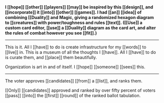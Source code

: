 **I [[hope]] [[other]] [[players]] [[may]] be inspired by this [[design]], and [[incorporate]] it [[into]] [[other]] [[games]]. I had [[an]] [[idea]] of combining [[Duality]] and Magic, giving a randomized hexagon diagram to [[creatures]] with power/toughness and rules [[text]]. ([[Use]] a custom card editor, [[use]] a [[Duality]] diagram as the card art, and alter the rules of combat however you see [[fit]].)**
* * * 
This is it. All I [[have]] to do is create infrastructure for my [[words]] to [[live]] in. This is a museum of all the thoughts I [[have]]. All I [[have]] to do is curate them, and [[place]] them beautifully.

Organization is art in and of itself. I [[hope]] [[someone]] [[sees]] this.
* * *
The voter approves [[candidates]] [[from]] a [[list]], and ranks them.  
  
[[Only]] [[candidates]] approved and ranked by over fifty percent of voters [[pass]] [[into]] the [[first]] [[round]] of the ranked ballot tabulation.